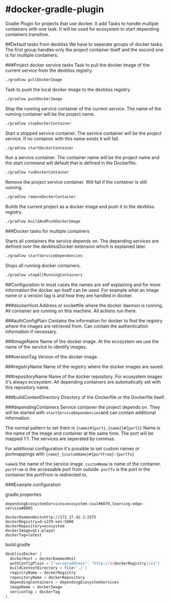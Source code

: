#docker-gradle-plugin
====================

Gradle Plugin for projects that use docker. It add Tasks to handle multiple containers with one task. It will be used for ecosystem to start depending containers transitive.

##Default tasks from devbliss
We have to seperate groups of docker tasks. The first group handles only the project container itself and the second one is for multiple containers.

###Project docker service tasks
Task to pull the docker image of the current service from the devbliss registry.

```bash
./gradlew pullDockerImage
```

Task to push the local docker image to the devbliss registry.

```bash
./gradlew pushDockerImage
```

Stop the running service container of the current service. The name of the running container will be the project name.

```bash
./gradlew stopDockerContainer
```

Start a stopped service container. The service container will be the project service. If no container with this name exists it will fail.

```bash
./gradlew startDockerContainer
```

Run a service container. The container name will be the project name and the start command will default that is defined in the Dockerfile.

```bash
./gradlew runDockerContainer
```

Remove the project service container. Will fail if the container is still running.

```bash
./gradlew removeDockerContainer
```

Builds the current project as a docker image and push it to the devbliss registry.

```bash
./gradlew buildAndPushDockerImage
```

###Docker tasks for multiple containers

Starts all containers the service depends on. The depending services are defined over the devblissDocker extension which is explained later.

```bash
./gradlew startServiceDependencies
```

Stops all running docker containers.

```bash
./gradlew stopAllRunningContainers
```

##Configuration
In most cases the names are self explaining and for more information the docker api itself can be used. For example what an image name or a version tag is and how they are handled in docker.

###dockerHost
Address or socketfile where the docker daemon is running. All container are running on this machine. All actions run there.

###authConfigPlain
Contains the information for docker to find the registry where the images are retrieved from. Can contain the authentication information if necessary.

###imageName
Name of the docker image. At the ecosystem we use the name of the service to identify images.

###versionTag
Version of the docker image.

###registryName
Name of the registry where the docker images are saved.

###repositoryName
Name of the docker repository. For ecosystem images it's always ecosystem. All depending containers are automatically set with this repository name.

###buildContextDirectory
Directory of the Dockerfile or the Dockerfile itself.

###dependingContainers
Service container the project depends on. They will be started with ```startServiceDependencies```and can contain additional information.

The normal pattern to set them is ```{name}#{port},{name2}#{port2}```
Name is the name of the image and container at the same time. The port will be mapped 1:1. The services are seperated by commas.

For additional configuration it's possible to set custom names or portmappings with ```{name}_{customName}#{portFrom}:{portTo}```

```name```is the name of the service image. ```customName``` is name of the container. ```portFrom``` is the accessable port from outside. ```portTo``` is the port in the container the portFrom is redirected to.

###Example configuration

gradle.properties

```properties
dependingEcosystemServices=ecosystem-zuul#8070,learning-edge-service#8095

dockerDaemonHost=http://172.17.42.1:2375
dockerRegistry=d-v229-xen:5000
dockerRepository=ecosystem
dockerImage=qti-player
dockerTag=latest
```

build.gradle

```gradle
devblissDocker {
  dockerHost = dockerDaemonHost
  authConfigPlain = ["serveraddress": "http://${dockerRegistry}/v1"]
  buildContextDirectory = file('./')
  registryName = dockerRegistry
  repositoryName = dockerRepository
  dependingContainers = dependingEcosystemServices
  imageName = dockerImage
  versionTag = dockerTag
}
```
